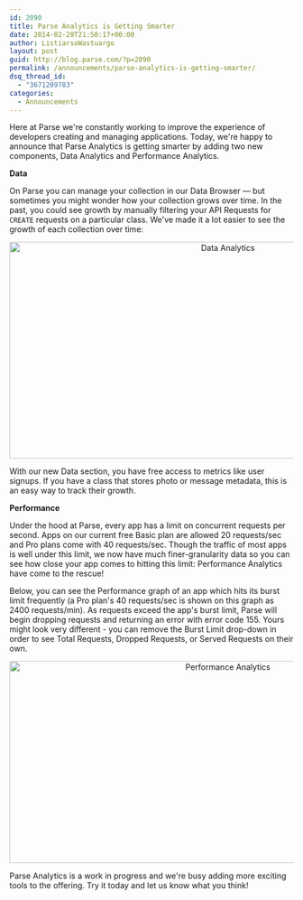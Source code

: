 ```yaml
---
id: 2090
title: Parse Analytics is Getting Smarter
date: 2014-02-20T21:50:17+00:00
author: ListiarsoWastuargo
layout: post
guid: http://blog.parse.com/?p=2090
permalink: /announcements/parse-analytics-is-getting-smarter/
dsq_thread_id:
  - "3671209783"
categories:
  - Announcements
---
```

Here at Parse we're constantly working to improve the experience of developers creating and managing applications. Today, we're happy to announce that Parse Analytics is getting smarter by adding two new components, Data Analytics and Performance Analytics.

**Data**

On Parse you can manage your collection in our Data Browser — but sometimes you might wonder how your collection grows over time. In the past, you could see growth by manually filtering your API Requests for `CREATE` requests on a particular class. We've made it a lot easier to see the growth of each collection over time:

<p style="text-align: center;">
  <a href="{{ site.url }}/assets/wp-content/uploads/2014/02/Data-Analytics.png"><img class=" wp-image-2110 aligncenter" alt="Data Analytics" src="{{ site.url }}/assets/wp-content/uploads/2014/02/Data-Analytics-1024x518.png" width="759" height="384" /></a>
</p>

With our new Data section, you have free access to metrics like user signups. If you have a class that stores photo or message metadata, this is an easy way to track their growth.

**Performance**

Under the hood at Parse, every app has a limit on concurrent requests per second. Apps on our current free Basic plan are allowed 20 requests/sec and Pro plans come with 40 requests/sec. Though the traffic of most apps is well under this limit, we now have much finer-granularity data so you can see how close your app comes to hitting this limit: Performance Analytics have come to the rescue!

Below, you can see the Performance graph of an app which hits its burst limit frequently (a Pro plan's 40 requests/sec is shown on this graph as 2400 requests/min). As requests exceed the app's burst limit, Parse will begin dropping requests and returning an error with error code 155. Yours might look very different - you can remove the Burst Limit drop-down in order to see Total Requests, Dropped Requests, or Served Requests on their own.

<p style="text-align: center;">
  <a href="{{ site.url }}/assets/wp-content/uploads/2014/02/Performance-Analytics.png"><img class=" wp-image-2108 aligncenter" alt="Performance Analytics" src="{{ site.url }}/assets/wp-content/uploads/2014/02/Performance-Analytics-1024x483.png" width="759" height="358" /></a>
</p>

Parse Analytics is a work in progress and we're busy adding more exciting tools to the offering. Try it today and let us know what you think!